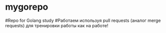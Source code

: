 # mygorepo
#Repo for Golang study
#Работаем используя pull requests (аналог merge requests) для тренировки работы как на работе!
